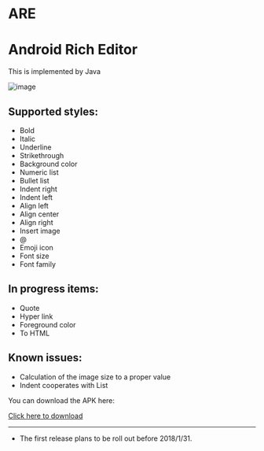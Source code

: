 # ARE
Android Rich Editor
===================

This is implemented by Java

 ![image](https://github.com/chinalwb/are/blob/master/ARE/demo/demo.gif)
 
 
Supported styles:
------------------
* Bold
* Italic
* Underline
* Strikethrough
* Background color
* Numeric list
* Bullet list
* Indent right
* Indent left
* Align left
* Align center
* Align right
* Insert image
* @
* Emoji icon
* Font size
* Font family

In progress items:
-----------------
* Quote
* Hyper link
* Foreground color
* To HTML

Known issues:
-----------------
* Calculation of the image size to a proper value
* Indent cooperates with List


You can download the APK here:

[Click here to download](https://github.com/chinalwb/are/blob/master/ARE/demo/ARE.apk)

-------------------
* The first release plans to be roll out before 2018/1/31.